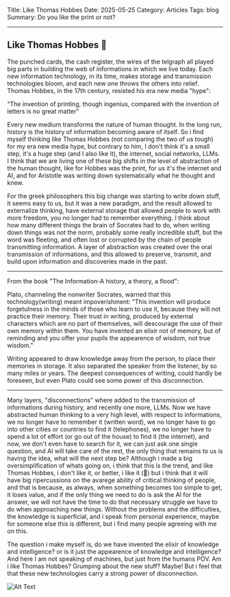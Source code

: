 Title: Like Thomas Hobbes
Date: 2025-05-25
Category: Articles
Tags: blog
Summary: Do you like the print or not?

---

## Like Thomas Hobbes 🔮

The punched cards, the cash register, the wires of the telgraph all played big parts in building the web of informations in which we live today.
Each new information technology, in its time, makes storage and transmission technologies bloom, and each new one throws the others into relief.
Thomas Hobbes, in the 17th century, resisted his era new media "hype": 

"The invention of printing, though ingenius, compared with the invention of letters is no great matter"

Every new medium transforms the nature of human thought. In the long run, history is the history of information becoming aware of itself.
So i find myself thinking like Thomas Hobbes (not comparing the two of us tough) for my era new media hype, but contrary to him, I don't think it's a small step, it's a huge step (and I also like it), the internet, social networks, LLMs.
I think that we are living one of these big shifts in the level of abstraction of the human thought, like for Hobbes was the print, for us it's the internet and AI, and for Aristotle was writing down systematically what he thought and knew.

For the greek philosophers this big change was starting to write down stuff, it seems easy to us, but it was a new paradigm, and the result allowed to externalize thinking, have external storage that allowed people to work with more freedom, you no longer had to remember everything. I think about how many different things the brain of Socrates had to do, when writing down things was not the norm, probably some really incredible stuff, but the word was fleeting, and often lost or corrupted by the chain of people transmitting information. 
A layer of abstraction was created over the oral transmission of informations, and this allowed to preserve, transmit, and build upon information and discoveries made in the past.

---

From the book "The Information-A history, a theory, a flood":

Plato, channeling the nonwriter Socrates, warned that this technology(writing) meant impoverishment:
"This invention will produce forgetulness in the minds of those who learn to use it, because they will not practice their memory.
Their trust in writing, produced by external characters which are no part of themselves, will descourage the use of their own memory within them. You have invented an elixir not of memory, but of reminding and you offer your pupils the appearence of wisdom, not true wisdom."

Writing appeared to draw knowledge away from the person, to place their memories in storage. It also separated the speaker from the listener, by so many miles or years. The deepest consequences of writing, could hardly be foreseen, but even Plato could see some power of this disconnection.

---

Many layers, "disconnections" where added to the transmission of informations during history, and recently one more, LLMs. 
Now we have abstracted human thinking to a very high level, with respect to informations, we no longer have to remember it (written word), we no longer have to go into other cities or countries to find it (telephones), we no longer have to spend a lot of effort (or go out of the house) to find it (the internet), and now, we don't even have to search for it, we can just ask one single question, and AI will take care of the rest, the only thing that remains to us is having the idea, what will the next step be?
Although i made a big oversimplification of whats going on, i think that this is the trend, and like Thomas Hobbes, i don't like it, or better, i like it (🤔) but i think that it will have big ripercussions on the avarege ability of critical thinking of people, and that is because, as always, when something becomes too simple to get, it loses value, and if the only thing we need to do is ask the AI for the answer, we will not have the time to do that necessary struggle we have to do when approaching new things. 
Without the problems and the difficulties, the knowledge is superficial, and i speak from personal experience, maybe for someone else this is different, but i find many people agreeing with me on this.

The question i make myself is, do we have invented the elixir of knowledge and intelligence? or is it just the appearence of knowledge and intelligence? And here I am not speaking of machines, but just from the humans POV.
Am i like Thomas Hobbes? Grumping about the new stuff? Maybe! But i feel that that these new technologies carry a strong power of disconnection.


![Alt Text]({static}/images/toothpasteai.jpeg)